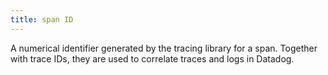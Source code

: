 ```yaml
---
title: span ID
---
```

A numerical identifier generated by the tracing library for a span. Together with trace IDs, they are used to correlate traces and logs in Datadog.